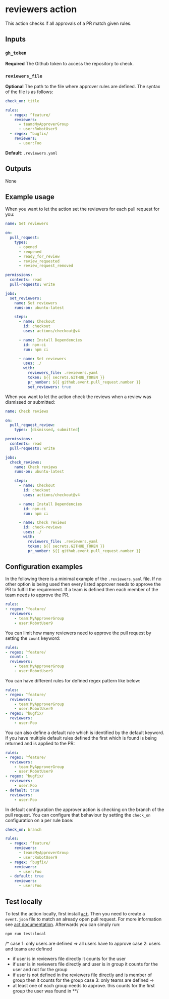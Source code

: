 # reviewers action

This action checks if all approvals of a PR match given rules.

## Inputs

### `gh_token`

**Required** The Github token to access the repository to check.

### `reviewers_file`

**Optional** The path to the file where approver rules are defined. The syntax
of the file is as follows:

```yaml
check_on: title

rules:
  - regex: ^feature/
    reviewers:
      - team:MyApproverGroup
      - user:RobotUser9
  - regex: ^bugfix/
    reviewers:
      - user:Foo
```

**Default**: `.reviewers.yaml`

## Outputs

None

## Example usage

When you want to let the action set the reviewers for each pull request for you:

```yaml
name: Set reviewers

on:
  pull_request:
    types:
      - opened
      - reopened
      - ready_for_review
      - review_requested
      - review_request_removed

permissions:
  contents: read
  pull-requests: write

jobs:
  set_reviewers:
    name: Set reviewers
    runs-on: ubuntu-latest

    steps:
      - name: Checkout
        id: checkout
        uses: actions/checkout@v4

      - name: Install Dependencies
        id: npm-ci
        run: npm ci

      - name: Set reviewers
        uses: ./
        with:
          reviewers_file: .reviewers.yaml
          token: ${{ secrets.GITHUB_TOKEN }}
          pr_number: ${{ github.event.pull_request.number }}
          set_reviewers: true
```

When you want to let the action check the reviews when a review was dismissed or submitted:

```yaml
name: Check reviews

on:
  pull_request_review:
    types: [dismissed, submitted]

permissions:
  contents: read
  pull-requests: write

jobs:
  check_reviews:
    name: Check reviews
    runs-on: ubuntu-latest

    steps:
      - name: Checkout
        id: checkout
        uses: actions/checkout@v4

      - name: Install Dependencies
        id: npm-ci
        run: npm ci

      - name: Check reviews
        id: check-reviews
        uses: ./
        with:
          reviewers_file: .reviewers.yaml
          token: ${{ secrets.GITHUB_TOKEN }}
          pr_number: ${{ github.event.pull_request.number }}
```

## Configuration examples

In the following there is a minimal example of the `.reviewers.yaml` file. If no other option is being used then every listed approver needs to approve the PR to fulfill the requirement. If a team is defined then each member of the team needs to approve the PR.

```yaml
rules:
- regex: ^feature/
  reviewers:
    - team:MyApproverGroup
    - user:RobotUser9
```

You can limit how many reviewers need to approve the pull request by setting the `count` keyword:

```yaml
rules:
- regex: ^feature/
  count: 1
  reviewers:
    - team:MyApproverGroup
    - user:RobotUser9
```

You can have different rules for defined regex pattern like below:

```yaml
rules:
- regex: ^feature/
  reviewers:
    - team:MyApproverGroup
    - user:RobotUser9
- regex: ^bugfix/
  reviewers:
    - user:Foo
```

You can also define a default rule which is identified by the default keyword. If you have multiple default rules defined the first which is found is being returned and is applied to the PR:

```yaml
rules:
- regex: ^feature/
  reviewers:
    - team:MyApproverGroup
    - user:RobotUser9
- regex: ^bugfix/
  reviewers:
    - user:Foo
- default: true
  reviewers:
    - user:Foo
```

In default configuration the approver action is checking on the branch of the pull request. You can configure that behaviour by setting the `check_on` configuration on a per rule base:

```yaml
check_on: branch

rules:
  - regex: ^feature/
    reviewers:
      - team:MyApproverGroup
      - user:RobotUser9
  - regex: ^bugfix/
    reviewers:
      - user:Foo
  - default: true
    reviewers:
      - user:Foo
```

## Test locally

To test the action locally, first install [`act`](https://github.com/nektos/act). Then you need to create a `event.json` file to match an already open pull request. For more information see [act documentation](https://nektosact.com/usage/index.html#skipping-jobs). Afterwards you can simply run:

```bash
npm run test:local
```
/*
case 1: only users are defined => all users have to approve
case 2: users and teams are defined
  - if user is in reviewers file directly it counts for the user
  - if user is in reviewers file directly and user is in group it counts for the user and not for the group
  - if user is not defined in the reviewers file directly and is member of group then it counts for the group
case 3: only teams are defined =>
  - at least one of each group needs to approve. this counts for the first group the user was found in
**/
